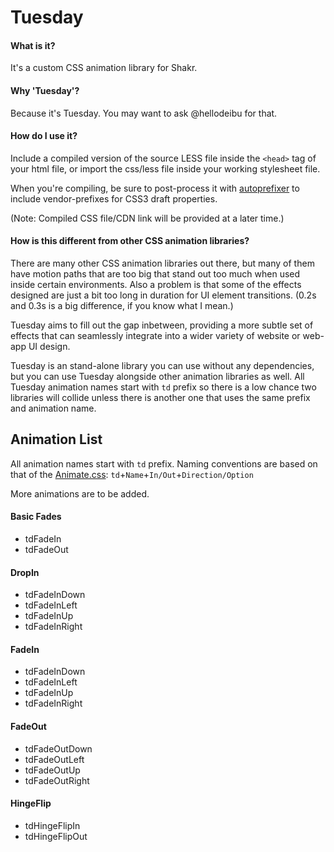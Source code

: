 Tuesday
=======

#### What is it? 
It's a custom CSS animation library for Shakr.

#### Why 'Tuesday'?
Because it's Tuesday. You may want to ask @hellodeibu for that.

#### How do I use it?
Include a compiled version of the source LESS file inside the `<head>` tag of your html file, or import the css/less file inside your working stylesheet file.

When you're compiling, be sure to post-process it with [autoprefixer](https://github.com/postcss/autoprefixer) to include vendor-prefixes for CSS3 draft properties.

(Note: Compiled CSS file/CDN link will be provided at a later time.)

#### How is this different from other CSS animation libraries?
There are many other CSS animation libraries out there, but many of them have motion paths that are too big that stand out too much when used inside certain environments. Also a problem is that some of the effects designed are just a bit too long in duration for UI element transitions. (0.2s and 0.3s is a big difference, if you know what I mean.)

Tuesday aims to fill out the gap inbetween, providing a more subtle set of effects that can seamlessly integrate into a wider variety of website or web-app UI design.

Tuesday is an stand-alone library you can use without any dependencies, but you can use Tuesday alongside other animation libraries as well. All Tuesday animation names start with `td` prefix so there is a low chance two libraries will collide unless there is another one that uses the same prefix and animation name. 


## Animation List

All animation names start with `td` prefix. Naming conventions are based on that of the [Animate.css](http://daneden.github.io/animate.css/): `td`+`Name`+`In/Out`+`Direction/Option`

More animations are to be added.

#### Basic Fades
- tdFadeIn
- tdFadeOut

#### DropIn
- tdFadeInDown
- tdFadeInLeft
- tdFadeInUp
- tdFadeInRight

#### FadeIn
- tdFadeInDown
- tdFadeInLeft
- tdFadeInUp
- tdFadeInRight

#### FadeOut
- tdFadeOutDown
- tdFadeOutLeft
- tdFadeOutUp
- tdFadeOutRight

#### HingeFlip
- tdHingeFlipIn
- tdHingeFlipOut
